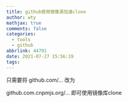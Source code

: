 ```yaml
---
title: github使用镜像源加速clone
author: wty
mathjax: true
comments: false
categories:
  - tools
  - github
abbrlink: 44791
date: 2021-07-27 15:56:19
tags:
---
```


只需要将 github.com/... 改为

github.com.cnpmjs.org/... 即可使用镜像库clone
